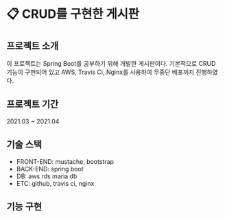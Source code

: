 # :clipboard: CRUD를 구현한 게시판

## 프로젝트 소개

 이 프로젝트는 Spring Boot를 공부하기 위해 개발한 게시판이다.
기본적으로 CRUD 기능이 구현되어 있고 AWS, Travis Ci, Nginx를 사용하여 무중단 배포까지 진행하였다.

## 프로젝트 기간

2021.03 ~ 2021.04


## 기술 스택
- FRONT-END: mustache, bootstrap
- BACK-END: spring boot
- DB: aws rds maria db
- ETC: github, travis ci, nginx

## 기능 구현
